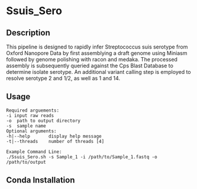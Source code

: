 # Ssuis_Sero

## Description
This pipeline is designed to rapidly infer Streptococcus suis serotype from Oxford Nanopore Data by first assemblying a draft genome using Miniasm followed by genome polishing with racon and medaka. The processed assembly is subsequently queried against the Cps Blast Database to determine isolate serotype. An additional variant calling step is employed to resolve serotype 2 and 1/2, as well as 1 and 14.

## Usage
```
Required arguements:
-i input raw reads
-o  path to output directory
-s  sample name
Optional arguments:
-h|--help       display help message
-t|--threads    number of threads [4]

Example Command Line:
./Ssuis_Sero.sh -s Sample_1 -i /path/to/Sample_1.fastq -o /path/to/output
``` 

## Conda Installation
